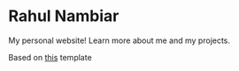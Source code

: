 # Rahul Nambiar

My personal website! Learn more about me and my projects.

Based on [this](http://ankitsultana.com/researcher) template

